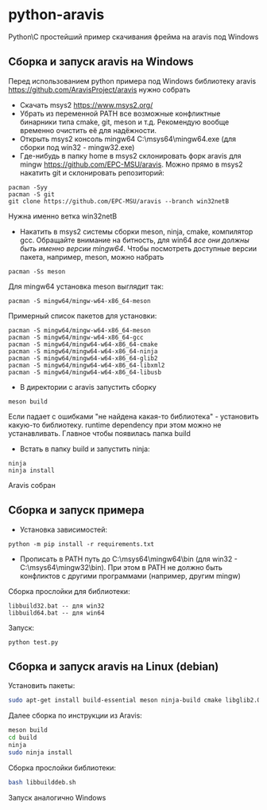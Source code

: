# python-aravis
Python\C простейший пример скачивания фрейма на aravis под Windows

## Сборка и запуск aravis на Windows

Перед использованием python примера под Windows библиотеку aravis https://github.com/AravisProject/aravis нужно собрать

* Скачать msys2 https://www.msys2.org/
* Убрать из переменной PATH все возможные конфликтные бинарники типа cmake, git, meson и т.д. Рекомендую вообще временно очистить её для надёжности.
* Открыть msys2 консоль mingw64 C:\msys64\mingw64.exe (для сборки под win32 - mingw32.exe)
* Где-нибудь в папку home в msys2 склонировать форк aravis для mingw https://github.com/EPC-MSU/aravis. Можно прямо в msys2 накатить git и склонировать репозиторий:
```
pacman -Syy
pacman -S git
git clone https://github.com/EPC-MSU/aravis --branch win32netB
```
Нужна именно ветка win32netB
* Накатить в msys2 системы сборки meson, ninja, cmake, компилятор gcc. Обращайте внимание на битность, для win64 *все они 
должны быть именно версии mingw64*. Чтобы посмотреть доступные версии пакета, например, meson, можно набрать
```
pacman -Ss meson
```
Для mingw64 установка meson выглядит так:
```
pacman -S mingw64/mingw-w64-x86_64-meson
```
Примерный список пакетов для установки:
```
pacman -S mingw64/mingw-w64-x86_64-meson
pacman -S mingw64/mingw-w64-x86_64-gcc
pacman -S mingw64/mingw64-w64-x86_64-cmake
pacman -S mingw64/mingw64-w64-x86_64-ninja
pacman -S mingw64/mingw64-w64-x86_64-glib2
pacman -S mingw64/mingw64-w64-x86_64-libxml2
pacman -S mingw64/mingw64-w64-x86_64-libusb
```
* В директории с aravis запустить сборку 
```
meson build
```
Если падает с ошибками "не найдена какая-то библиотека" - 
установить какую-то библиотеку. runtime dependency при этом можно не устанавливать. Главное чтобы появилась папка build
* Встать в папку build и запустить ninja:
```
ninja
ninja install
```
Aravis собран

## Сборка и запуск примера

* Установка зависимостей:
```
python -m pip install -r requirements.txt
```
* Прописать в PATH путь до C:\msys64\mingw64\bin (для win32 - C:\msys64\mingw32\bin). При этом в PATH не должно быть 
конфликтов с другими программами (например, другим mingw)


Сборка прослойки для библиотеки:
```
libbuild32.bat -- для win32
libbuild64.bat -- для win64
```

Запуск:
```
python test.py
```

## Сборка и запуск aravis на Linux (debian)

Установить пакеты:
```bash
sudo apt-get install build-essential meson ninja-build cmake libglib2.0-dev libxml2-dev libusb-1.0 pkg-config
``` 
Далее сборка по инструкции из Aravis:
```bash
meson build
cd build
ninja
sudo ninja install
```

Сборка прослойки библиотеки:
```bash
bash libbuilddeb.sh
```

Запуск аналогично Windows
